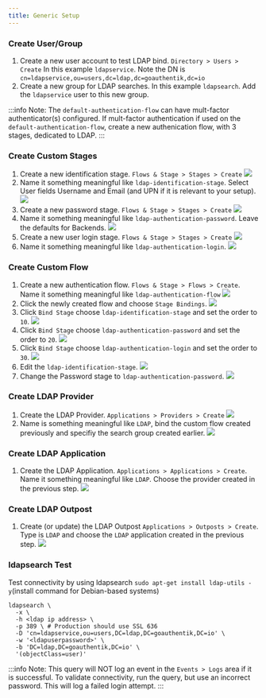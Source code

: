 ```yaml
---
title: Generic Setup
---
```


### Create User/Group

1. Create a new user account to test LDAP bind. `Directory > Users > Create` In this example `ldapservice`.
   Note the DN is `cn=ldapservice,ou=users,dc=ldap,dc=goauthentik,dc=io`
2. Create a new group for LDAP searches. In this example `ldapsearch`. Add the `ldapservice` user to this new group.

:::info
Note: The `default-authentication-flow` can have mult-factor authenticator(s) configured. If mult-factor authentication if used on the `default-authentication-flow`, create a new authenication flow, with 3 stages, dedicated to LDAP.
:::

### Create Custom Stages

1. Create a new identification stage. `Flows & Stage > Stages > Create`
   ![](./general_setup1.png)
2. Name it something meaningful like `ldap-identification-stage`. Select User fields Username and Email (and UPN if it is relevant to your setup).
   ![](./general_setup2.png)
3. Create a new password stage. `Flows & Stage > Stages > Create`
   ![](./general_setup3.png)
4. Name it something meaningful like `ldap-authentication-password`. Leave the defaults for Backends.
   ![](./general_setup4.png)
5. Create a new user login stage. `Flows & Stage > Stages > Create`
   ![](./general_setup5.png)
6. Name it something meaningful like `ldap-authentication-login`.
   ![](./general_setup6.png)

### Create Custom Flow

1. Create a new authentication flow. `Flows & Stage > Flows > Create`. Name it something meaningful like `ldap-authentication-flow`
   ![](./general_setup7.png)
2. Click the newly created flow and choose `Stage Bindings`.
   ![](./general_setup8.png)
3. Click `Bind Stage` choose `ldap-identification-stage` and set the order to `10`.
   ![](./general_setup9.png)
4. Click `Bind Stage` choose `ldap-authentication-password` and set the order to `20`.
   ![](./general_setup10.png)
5. Click `Bind Stage` choose `ldap-authentication-login` and set the order to `30`.
   ![](./general_setup11.png)
6. Edit the `ldap-identification-stage`.
   ![](./general_setup12.png)
7. Change the Password stage to `ldap-authentication-password`.
   ![](./general_setup13.png)

### Create LDAP Provider

1. Create the LDAP Provider. `Applications > Providers > Create`
   ![](./general_setup14.png)
2. Name is something meaningful like `LDAP`, bind the custom flow created previously and specifiy the search group created earlier.
   ![](./general_setup15.png)

### Create LDAP Application

1. Create the LDAP Application. `Applications > Applications > Create`. Name it something meaningful like `LDAP`. Choose the provider created in the previous step.
   ![](./general_setup16.png)

### Create LDAP Outpost

1. Create (or update) the LDAP Outpost `Applications > Outposts > Create`. Type is `LDAP` and choose the `LDAP` application created in the previous step.
   ![](./general_setup17.png)

### ldapsearch Test

Test connectivity by using ldapsearch `sudo apt-get install ldap-utils -y`(install command for Debian-based systems)

```
ldapsearch \
  -x \
  -h <ldap ip address> \
  -p 389 \ # Production should use SSL 636
  -D 'cn=ldapservice,ou=users,DC=ldap,DC=goauthentik,DC=io' \
  -w '<ldapuserpassword>' \
  -b 'DC=ldap,DC=goauthentik,DC=io' \
  '(objectClass=user)'
```

:::info
Note: This query will NOT log an event in the `Events > Logs` area if it is successful. To validate connectivity, run the query, but use an incorrect password. This will log a failed login attempt.
:::
